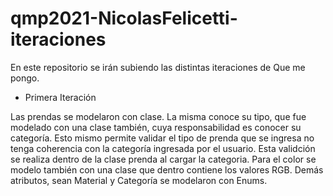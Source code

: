 # qmp2021-NicolasFelicetti-iteraciones
En este repositorio se irán subiendo las distintas iteraciones de Que me pongo.

- Primera Iteración

Las prendas se modelaron con clase. La misma conoce su tipo, que fue modelado con una clase también, cuya responsabilidad es conocer su categoría. Esto mismo permite validar el tipo de prenda que se ingresa no tenga coherencia con la categoría ingresada por el usuario. Esta validción se realiza dentro de la clase prenda al cargar la categoria.
Para el color se modelo también con una clase que dentro contiene los valores RGB.
Demás atributos, sean Material y Categoría se modelaron con Enums.
